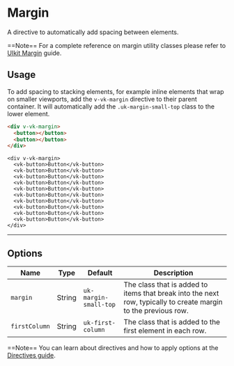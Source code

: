 # Margin

<p class="uk-text-lead">A directive to automatically add spacing between elements.</p>

==Note== For a complete reference on margin utility classes please refer to [UIkit Margin](https://getuikit.com/docs/margin) guide.

## Usage

To add spacing to stacking elements, for example inline elements that wrap on smaller viewports, add the `v-vk-margin` directive to their parent container. It will automatically add the `.uk-margin-small-top` class to the lower element.

```html
<div v-vk-margin>
  <button></button>
  <button></button>
</div>
```

```example
<div v-vk-margin>
  <vk-button>Button</vk-button>
  <vk-button>Button</vk-button>
  <vk-button>Button</vk-button>
  <vk-button>Button</vk-button>
  <vk-button>Button</vk-button>
  <vk-button>Button</vk-button>
  <vk-button>Button</vk-button>
  <vk-button>Button</vk-button>
  <vk-button>Button</vk-button>
  <vk-button>Button</vk-button>
</div>
```

***

## Options

| Name | Type  | Default | Description |
|------|-------|---------|-------------|
| `margin` | String | `uk-margin-small-top` | The class that is added to items that break into the next row, typically to create margin to the previous row. |
| `firstColumn` | String | `uk-first-column` | The class that is added to the first element in each row. |

==Note== You can learn about directives and how to apply options at the [Directives guide](directives).
